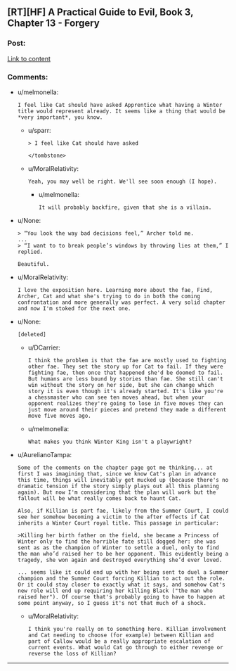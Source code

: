 ## [RT][HF] A Practical Guide to Evil, Book 3, Chapter 13 - Forgery

### Post:

[Link to content](https://practicalguidetoevil.wordpress.com/2017/06/07/chapter-13-forgery/)

### Comments:

- u/melmonella:
  ```
  I feel like Cat should have asked Apprentice what having a Winter title would represent already. It seems like a thing that would be *very important*, you know.
  ```

  - u/sparr:
    ```
    > I feel like Cat should have asked

    </tombstone>
    ```

  - u/MoralRelativity:
    ```
    Yeah, you may well be right. We'll see soon enough (I hope).
    ```

    - u/melmonella:
      ```
      It will probably backfire, given that she is a villain.
      ```

- u/None:
  ```
  > “You look the way bad decisions feel,” Archer told me.  
  ...  
  > “I want to to break people’s windows by throwing lies at them,” I replied.  

  Beautiful.
  ```

- u/MoralRelativity:
  ```
  I love the exposition here. Learning more about the fae, Find, Archer, Cat and what she's trying to do in both the coming confrontation and more generally was perfect. A very solid chapter and now I'm stoked for the next one.
  ```

- u/None:
  ```
  [deleted]
  ```

  - u/DCarrier:
    ```
    I think the problem is that the fae are mostly used to fighting other fae. They set the story up for Cat to fail. If they were fighting fae, then once that happened she'd be doomed to fail. But humans are less bound by stories than fae. She still can't win without the story on her side, but she can change which story it is even though it's already started. It's like you're a chessmaster who can see ten moves ahead, but when your opponent realizes they're going to lose in five moves they can just move around their pieces and pretend they made a different move five moves ago.
    ```

  - u/melmonella:
    ```
    What makes you think Winter King isn't a playwright?
    ```

- u/AurelianoTampa:
  ```
  Some of the comments on the chapter page got me thinking... at first I was imagining that, since we know Cat's plan in advance this time, things will inevitably get mucked up (because there's no dramatic tension if the story simply plays out all this planning again). But now I'm considering that the plan will work but the fallout will be what really comes back to haunt Cat.

  Also, if Killian is part fae, likely from the Summer Court, I could see her somehow becoming a victim to the after effects if Cat inherits a Winter Court royal title. This passage in particular:

  >Killing her birth father on the field, she became a Princess of Winter only to find the horrible fate still dogged her: she was sent as as the champion of Winter to settle a duel, only to find the man who’d raised her to be her opponent. This evidently being a tragedy, she won again and destroyed everything she’d ever loved.

  ... seems like it could end up with her being sent to duel a Summer champion and the Summer Court forcing Killian to act out the role. Or it could stay closer to exactly what it says, and somehow Cat's new role will end up requiring her killing Black ("the man who raised her"). Of course that's probably going to have to happen at some point anyway, so I guess it's not that much of a shock.
  ```

  - u/MoralRelativity:
    ```
    I think you're really on to something here. Killian involvement and Cat needing to choose (for example) between Killian and part of Callow would be a really appropriate escalation of current events. What would Cat go through to either revenge or reverse the loss of Killian?
    ```

---

